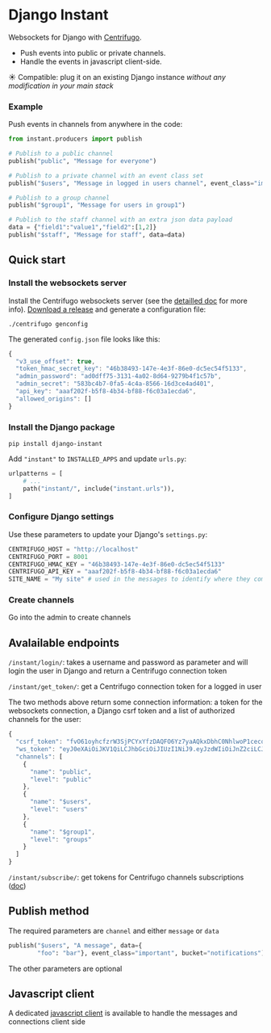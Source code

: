# Django Instant

Websockets for Django with [Centrifugo](https://github.com/centrifugal/centrifugo).

* Push events into public or private channels.
* Handle the events in javascript client-side.

:sunny: Compatible: plug it on an existing Django instance _without any modification in your main stack_

### Example

Push events in channels from anywhere in the code:

  ```python
from instant.producers import publish
  
# Publish to a public channel
publish("public", "Message for everyone")

# Publish to a private channel with an event class set
publish("$users", "Message in logged in users channel", event_class="important")

# Publish to a group channel
publish("$group1", "Message for users in group1")

# Publish to the staff channel with an extra json data payload
data = {"field1":"value1","field2":[1,2]}
publish("$staff", "Message for staff", data=data)
  ```

## Quick start

### Install the websockets server

Install the Centrifugo websockets server (see the [detailled doc](https://centrifugal.github.io/centrifugo/server/install/) 
for more info). [Download a release](https://github.com/centrifugal/centrifugo/releases/latest) 
and generate a configuration file:

```
./centrifugo genconfig
```

The generated `config.json` file looks like this:

```javascript
{
  "v3_use_offset": true,
  "token_hmac_secret_key": "46b38493-147e-4e3f-86e0-dc5ec54f5133",
  "admin_password": "ad0dff75-3131-4a02-8d64-9279b4f1c57b",
  "admin_secret": "583bc4b7-0fa5-4c4a-8566-16d3ce4ad401",
  "api_key": "aaaf202f-b5f8-4b34-bf88-f6c03a1ecda6",
  "allowed_origins": []
}
```

### Install the Django package

```
pip install django-instant
```

Add `"instant"` to `INSTALLED_APPS` and update `urls.py`:

```python
urlpatterns = [
    # ...
    path("instant/", include("instant.urls")),
]
```

### Configure Django settings

Use these parameters to update your Django's `settings.py`:

```python
CENTRIFUGO_HOST = "http://localhost"
CENTRIFUGO_PORT = 8001
CENTRIFUGO_HMAC_KEY = "46b38493-147e-4e3f-86e0-dc5ec54f5133"
CENTRIFUGO_API_KEY = "aaaf202f-b5f8-4b34-bf88-f6c03a1ecda6"
SITE_NAME = "My site" # used in the messages to identify where they come from
```

### Create channels

Go into the admin to create channels

## Avalailable endpoints

`/instant/login/`: takes a username and password as parameter and will login the
user in Django and return a Centrifugo connection token

`/instant/get_token/`: get a Centrifugo connection token for a logged in user

The two methods above return some connection information: a token for
the websockets connection, a Django csrf token and a list of authorized
channels for the user:

```javascript
{
  "csrf_token": "fvO61oyhcfzrW3SjPCYxYfzDAQFO6Yz7yaAQkxDbhC0NhlwoP1cecqLEYv8SCDLK",
  "ws_token": "eyJ0eXAiOiJKV1QiLCJhbGciOiJIUzI1NiJ9.eyJzdWIiOiJnZ2ciLCJleHAiOjE2M..",
  "channels": [
    {
      "name": "public",
      "level": "public"
    },
    {
      "name": "$users",
      "level": "users"
    },
    {
      "name": "$group1",
      "level": "groups"
    }
  ]
}
```

`/instant/subscribe/`: get tokens for Centrifugo channels subscriptions 
([doc](https://centrifugal.github.io/centrifugo/server/private_channels/))

## Publish method

The required parameters are `channel` and either `message` or `data`

```python
publish("$users", "A message", data={
        "foo": "bar"}, event_class="important", bucket="notifications")
```

The other parameters are optional

## Javascript client

A dedicated [javascript client](https://github.com/synw/djangoinstant) is available
to handle the messages and connections client side


